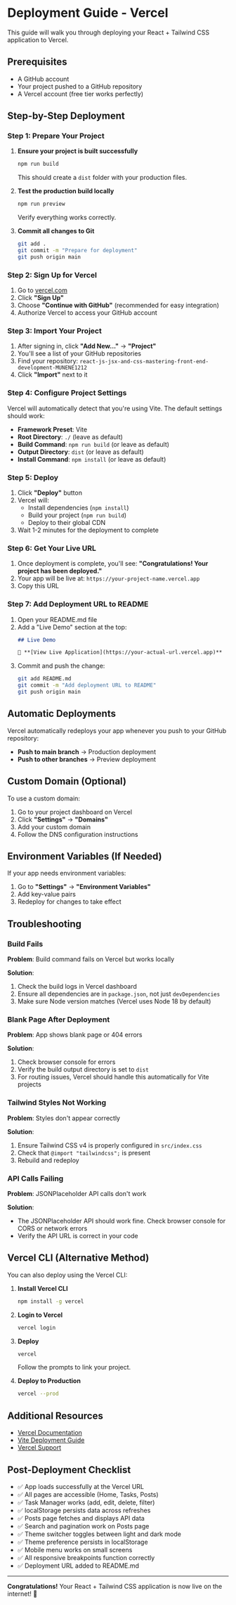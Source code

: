 # Deployment Guide - Vercel

This guide will walk you through deploying your React + Tailwind CSS application to Vercel.

## Prerequisites

- A GitHub account
- Your project pushed to a GitHub repository
- A Vercel account (free tier works perfectly)

## Step-by-Step Deployment

### Step 1: Prepare Your Project

1. **Ensure your project is built successfully**
   ```bash
   npm run build
   ```
   This should create a `dist` folder with your production files.

2. **Test the production build locally**
   ```bash
   npm run preview
   ```
   Verify everything works correctly.

3. **Commit all changes to Git**
   ```bash
   git add .
   git commit -m "Prepare for deployment"
   git push origin main
   ```

### Step 2: Sign Up for Vercel

1. Go to [vercel.com](https://vercel.com/)
2. Click **"Sign Up"**
3. Choose **"Continue with GitHub"** (recommended for easy integration)
4. Authorize Vercel to access your GitHub account

### Step 3: Import Your Project

1. After signing in, click **"Add New..."** → **"Project"**
2. You'll see a list of your GitHub repositories
3. Find your repository: `react-js-jsx-and-css-mastering-front-end-development-MUNENE1212`
4. Click **"Import"** next to it

### Step 4: Configure Project Settings

Vercel will automatically detect that you're using Vite. The default settings should work:

- **Framework Preset**: Vite
- **Root Directory**: `./` (leave as default)
- **Build Command**: `npm run build` (or leave as default)
- **Output Directory**: `dist` (or leave as default)
- **Install Command**: `npm install` (or leave as default)

### Step 5: Deploy

1. Click **"Deploy"** button
2. Vercel will:
   - Install dependencies (`npm install`)
   - Build your project (`npm run build`)
   - Deploy to their global CDN
3. Wait 1-2 minutes for the deployment to complete

### Step 6: Get Your Live URL

1. Once deployment is complete, you'll see: **"Congratulations! Your project has been deployed."**
2. Your app will be live at: `https://your-project-name.vercel.app`
3. Copy this URL

### Step 7: Add Deployment URL to README

1. Open your README.md file
2. Add a "Live Demo" section at the top:
   ```markdown
   ## Live Demo

   🚀 **[View Live Application](https://your-actual-url.vercel.app)**
   ```
3. Commit and push the change:
   ```bash
   git add README.md
   git commit -m "Add deployment URL to README"
   git push origin main
   ```

## Automatic Deployments

Vercel automatically redeploys your app whenever you push to your GitHub repository:

- **Push to main branch** → Production deployment
- **Push to other branches** → Preview deployment

## Custom Domain (Optional)

To use a custom domain:

1. Go to your project dashboard on Vercel
2. Click **"Settings"** → **"Domains"**
3. Add your custom domain
4. Follow the DNS configuration instructions

## Environment Variables (If Needed)

If your app needs environment variables:

1. Go to **"Settings"** → **"Environment Variables"**
2. Add key-value pairs
3. Redeploy for changes to take effect

## Troubleshooting

### Build Fails

**Problem**: Build command fails on Vercel but works locally

**Solution**:
1. Check the build logs in Vercel dashboard
2. Ensure all dependencies are in `package.json`, not just `devDependencies`
3. Make sure Node version matches (Vercel uses Node 18 by default)

### Blank Page After Deployment

**Problem**: App shows blank page or 404 errors

**Solution**:
1. Check browser console for errors
2. Verify the build output directory is set to `dist`
3. For routing issues, Vercel should handle this automatically for Vite projects

### Tailwind Styles Not Working

**Problem**: Styles don't appear correctly

**Solution**:
1. Ensure Tailwind CSS v4 is properly configured in `src/index.css`
2. Check that `@import "tailwindcss";` is present
3. Rebuild and redeploy

### API Calls Failing

**Problem**: JSONPlaceholder API calls don't work

**Solution**:
- The JSONPlaceholder API should work fine. Check browser console for CORS or network errors
- Verify the API URL is correct in your code

## Vercel CLI (Alternative Method)

You can also deploy using the Vercel CLI:

1. **Install Vercel CLI**
   ```bash
   npm install -g vercel
   ```

2. **Login to Vercel**
   ```bash
   vercel login
   ```

3. **Deploy**
   ```bash
   vercel
   ```
   Follow the prompts to link your project.

4. **Deploy to Production**
   ```bash
   vercel --prod
   ```

## Additional Resources

- [Vercel Documentation](https://vercel.com/docs)
- [Vite Deployment Guide](https://vitejs.dev/guide/static-deploy.html)
- [Vercel Support](https://vercel.com/support)

## Post-Deployment Checklist

- ✅ App loads successfully at the Vercel URL
- ✅ All pages are accessible (Home, Tasks, Posts)
- ✅ Task Manager works (add, edit, delete, filter)
- ✅ localStorage persists data across refreshes
- ✅ Posts page fetches and displays API data
- ✅ Search and pagination work on Posts page
- ✅ Theme switcher toggles between light and dark mode
- ✅ Theme preference persists in localStorage
- ✅ Mobile menu works on small screens
- ✅ All responsive breakpoints function correctly
- ✅ Deployment URL added to README.md

---

**Congratulations!** Your React + Tailwind CSS application is now live on the internet! 🎉
